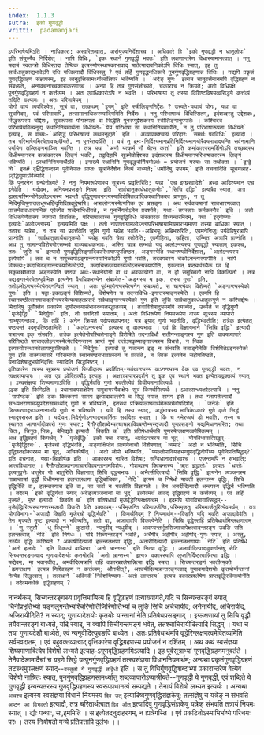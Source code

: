 ```yaml
---
index:  1.1.3
sutra:  इको गुणवृद्धी
vritti:  padamanjari
---
```


	ऽपरिभाषेयमिऽति । नाधिकारः; अस्वरितत्वात्, असंयुज्यनिर्देशाच्च । अधिकारे हि `इको गुणवृद्धी न धातुलोपः` इति संयुज्यैव निर्दिशेत् । नापि विधिः, `इकः स्थाने गुणवृद्धी भवतः` इति लक्षणान्तरेण विधास्यामानत्वात् । ननु यदायं स्वतन्त्रो विधिस्तदा तेष्विक इत्यस्योपस्थापकाभावाद् यातेत्यादावनिकोऽपि विधिः स्यात्, इह तु सार्वधातुकाद्यभावेऽपि दधि मध्वित्यादौ विधिरस्तु ? एवं तर्हि गुणवृद्ध्यधिकारे पुनर्गुणवृद्धिग्रहणान्न विधिः । यद्यपि प्रकृतं गुणवृद्धिग्रहणं संज्ञापरम्, इह त्वनुवृत्तिसामर्थ्यात्संज्ञिपरं भविष्यति । `अदेङ् गुणः` इत्यत्र चानुवर्त्तमानमपि वृद्धिग्रहणं न संबध्यते, अन्यवचनाच्चकाराकरणाच्च । अन्या हि तत्र गुणसंज्ञोच्यते, चकारश्च न क्रियते; अतो विधिपक्षे पुनर्गुणवृद्धिग्रहणं न कर्त्तव्यम् । अत एवाधिकारोऽपि न भवति । परिभाषायां तु तस्यां विशिष्टविषयत्वसिद्धये कर्त्तव्यं तदिति वक्ष्यामः । अतः परिभाषेयम् ।
	योगो वायं व्यपदिश्येत, सूत्रं वा, तत्कथम् `इयम्` इति स्त्रीलिङ्गनिर्द्देशः ? उच्यते-यथायं योगः, यथा वा सूत्रमिदम्, एवं परिभाषापि, तत्सामानाधिकरण्यादियमिति निर्देशः । ननु परिभाषात्वं विधित्सितम्, इदंशब्दस्तु उद्देशकः, सिद्धरूपस्य चोद्देशः, सूत्ररूपता योगरूपता वा सिद्धेति पुनरप्युद्देशकस्य स्त्रीलिङ्गानुपपतिः । कश्चिदत्र परिभाषेयमित्यनूद्य स्थानिनियमार्थता विधीयते-`येयं परिभाषा सा स्थानिनियमार्थेति, न तु परिभाषारूपता विधीयते` इत्याह, स वाच्यः-`असिद्धं परिभाषात्वं कथमनूद्यते` इति । अव्यापकश्चायं परिहारः `समर्थः पदविधिः` इत्यादौ । तत्र परिभाषेयमित्येतावच्छÜयते, न पुनरेतदर्थेति । वयं तु ब्रूमः-निर्दिश्यमानप्रतिनिर्दिश्यमानयोरैक्यमापादयन्ति सर्वनामानि पर्यायेण तल्लिङ्गभाञ्जि भवन्ति । तत्र यथा `अणौ यत्कर्म णौ चेत्स कर्त्ता` इति कर्माकारपरामर्शिनोऽपि तच्छब्दस्य विधीयमानस्य कर्त्राकारस्य लिङ्गं भवति, तद्वदिहापि सूत्रमेवोद्दिश्यत इदंशब्दस्य विधीयमानपरिभाषाकारस्य लिङ्गं भविष्यति । ऽस्थानिनियमार्थेऽति । इगाख्ये स्थानिनि गुणवृद्ध्योर्नियमोऽर्थः = प्रयोजनं यस्याः सा तथोक्ता । `द्वन्द्वे घि` इत# वृÊद्धिशब्दस्य पूर्वनिपातः प्राप्तः सूत्रनिर्देशेन नित्यं बाध्यते;`धर्मादिषु उभयम्` इति वचनादिति सूचयन्नाह-ऽवृद्धिगुणाऽवित्यादि ।
	किं पुनरनेन ग्रन्थेनोच्यते ? ननु नियमरूपेणास्य सूत्रस्य प्रवृत्तिरिति; यथा `एच इग्घ्रस्वादेशे` ह्रस्व आदिश्यमान एच इगेवेति । यद्येवम्, अनियमप्रसङ्गे नियम  इति `सार्वधातुकार्धधातुकयोः`,`सिचि वृद्धिः` इत्यत्रैव स्यात्, अत्र ह्यसत्यस्मिन्योगेऽलोऽन्त्यस्य भवन्तौ वृद्धिगुणावनन्त्यस्याविशेषितत्वादिकश्चानिकश्व प्राप्नुतः, न तु मिदिमृजिपुगन्तलधूपधर्छिदृशिक्षिप्रक्षुद्रेष्वपि। अत्रालोन्त्यस्येत्यनिक एव प्रसङ्गः । अथ सर्ववाक्यानां सावधारणत्वात् प्राप्तमेवावधारणमिक एवेत्येव शब्देनाभिधीयते, न पुनर्नियमोऽनेन प्रदर्श्यते; यथा-`तपस्तपः कर्मकस्यैव` इति । अतो विधिरूपेणैवास्य व्यापारो विवक्षितः, परिभाषात्वाच्च गुणवृद्धिविधेः संस्कारकं विध्यन्तरमिदम्, यथा `इद्गोण्याः` इत्यादेः`अलोऽन्त्यस्य` इत्ययमिति पक्षः । ततो नाप्राप्तायामलोऽन्त्यपरिभाषायामियमारभ्यमाणा तस्या बाधिका स्यात् । ततश्च यत्रैषा, न तत्र सा प्रवर्त्तेतेति जुसि गुणो यथेह भवति--अबिभयुः अबिभरुरिति, एवमनेनिजुः पर्यवेविषुरत्रापि प्राप्नोति । `सार्वधातुकार्धधातुकयोः` यथेह भवति चेता स्तोतेति; एवमीहिता, ऊहिता, उम्भिता अत्रापि प्राप्नोति ।
	अथ तु सामान्यविशेषयोरसम्भवे बाध्यबाधकभावः; अस्ति चात्र सम्भवो यद् अलोऽन्त्यस्य गुणवृद्धी स्याताम् इकश्च, ततः `जुसि च` इत्यादौ गुणवृद्धिलिङ्गादिक्परिभाषाप्युपतिष्ठत, अङ्गस्येति स्थानषष्ठीनिर्देशात्, `अलोऽन्त्यस्य` इत्येषापि । तत्र च न समुच्चयोऽङ्गान्त्यस्यानिकोऽपि गुणो भवति, तदवयवस्य चेकोऽनन्त्यस्यापीति । नापि विकल्पः;कदाचिदङ्गान्त्यस्यानिकोऽपि, कदाचित्तदवयवस्येकोऽनन्त्यस्यापीति, एकत्वात् षष्ठ्यर्थस्यैक एव हि सकृच्छØताया अङ्गस्येति षष्ठ्या अर्थः-स्थानेयोगो वा थ अवयवयोगो वा, न द्वौ समुच्चितौ नापि विकल्पितौ । तत्र यद्यङ्गस्येत्येतत्पूर्वमिक इत्यनेन वैयधिकरण्येन संबध्येत-`अङ्गस्य य इक्, तस्य गुणः` इति, ततोऽलोऽन्त्यस्येत्येतदनन्वितं स्यात् । अतः पूर्वमलोन्त्यस्येत्यनेन संबध्यते, स चान्त्येका विशेष्यते `अङ्गान्त्यस्येको गुणः` इति । यद्वा-इकाऽङ्गं विशिष्यते, विशेषणेन च तदन्तविधिः-इगन्तस्याङ्गस्येति । एवमपि हि स्थानषष्ठीत्वानपायादलोन्त्यस्येत्यव्याहतप्रसरं सर्वथाङ्गान्त्यस्येको गुण इति जुसि सार्वधातुकार्धधातुकगुणे न कश्चिद्दोषः । मिदादिषु पूर्वोक्तेन प्रकारेण द्वयोरन्वयासंभावदन्यतरद्धातव्यम् । तत्राविशेषादुभयमपि त्यज्येत, उच्येते च वृद्धिगुणौ `मृजेर्वृद्धिः` `मिदेर्गुणः` इति, तौ सर्वादेशौ स्याताम् । अतो विधिरूपेण नियमरूपेण वास्य सूत्रस्य व्यापारो नाभ्युपगन्तव्यः, किं तर्हि ? अनेन क्रियते पदोपस्थापनम्; यत्र ब्रूयाद् गुणो भवतीति, वृद्धिर्भवतीति; तत्रेक इत्येतत् षष्ठ्यन्तं पदमुपतिष्ठतामिति । `अलोऽन्त्यस्य` इत्यस्य तु वाक्यभावः । एवं हि विज्ञायमाने `सिचि वृद्धिः` इत्यादौ यत्रान्त्य इक् संभवति, तत्रेक इत्येतेनोपस्थितेनाङ्गे विशेषिते तदन्तविधौ सतीगन्ताङ्गस्य गुण इति वाक्यव्यापारे परिनिष्ठते पश्चादलोऽन्त्यस्येत्येतदिगन्तस्य प्राप्तं गुणं ततोऽपकृष्याङ्गान्त्यस्य विधत्ते, न त्विक इत्यस्योपस्थानवेलायामुपतिष्ठते । `मिदेर्गुणः` इत्यादौ तु यत्रान्त्य इङ् न संभवति तत्राङ्गेनेकि विशेषितेऽङ्गस्येको गुण इति वाक्यव्यापारे परिसमाप्ते स्थानषष्ठ्यभावात्स्वयं न प्रवर्तते, न त्विक इत्यनेन सहोपतिष्ठते, येनाविशेषादुभयोर्निवृत्तिः स्यादिति सिद्धमिष्टम् ।
	वृत्तिकारेण त्वस्य सूत्रस्य प्रयोजनं पिण्डीकृत्य प्रदर्शितम्-सर्वथान्त्यस्य वाऽनन्त्यस्य वेक एव गुणवृद्धी भवतः, न त्वक्षरव्यापारः । अत एव ऽवेदितव्यौऽ इत्याह । अक्षरव्यापारप्रदर्शने तु इक एव स्थाने भवत इत्येतावद्वक्तव्यं स्यात् । ऽस्वसंज्ञया शिष्यमाणाऽविति । वृद्धिर्भवति गुणो भवतीत्येवं विधीयमानावित्यर्थः ।
	ऽइक इति किमिऽति । प्रधानावयवाक्षेपेण समुदायस्यैवाक्षेपः-सूत्रं किमर्थमित्यर्थः । ऽआत्सन्ध्यक्षरेऽत्यादि । ननु `गापोष्टक्` इति टकः कित्करणं सामग इत्यादावाल्लोपे च सिद्धं स्यात् सामग इति । तथा ग्लायतीत्यादौ सन्ध्यक्षराणामप्युपदेशसामर्थ्याद् गुणो न भविष्यति, इतरथा प्रक्रियालाघवार्थमेकारमेवोपदिशेत् । `जनेर्डः` इति डित्करणाद्व्यञ्जनानामपि गुणो न भविष्यति । यदि हि तस्य स्याद्, अर्द्धमात्रस्य मात्रिकेऽकारे गुणे कृते सिद्धं स्यादुपसरज इति । यद्येवम्,मिदेर्गुणोऽन्त्याद्व्यावर्तितः सर्वादेशः स्यात् । किं च गमेरप्ययं डो भवति, तस्य च स्थानत आन्तर्यादोकारो गुणः स्यात्; रैनौग्लौशब्देभ्यश्चाचाराक्विबन्तेभ्यस्तृजादौ गुणप्रसङ्गो यद्यभिधानमस्ति; तथा चितः, चिनुतः,भिन्नः, बेभिद्यते इत्यादौ `क्ङिति च` इति प्रतिषेधार्थमपि गुणस्येग्लक्षणत्वमेषितव्यम् ।
	अथ वृद्धिग्रहणं किमर्थम् ? `मृजेर्वृद्धिः` इको यथा स्यात्, अलोऽन्त्यस्य मा भूत् । योगविभागात्सिद्धम्--`मृजेर्वृद्धिरचः`, मृजेरचो वृद्धिर्भवति, अङ्गाक्षिप्तेन प्रत्ययेनाचो विशेषणात् `न्यमार्ट` अटो न भविष्यति, सिचि वृद्धिस्तर्ह्यकारस्य मा भूत्, अचिकीर्षीत् । अतो लोपो भविष्यति, `ण्यल्लोपावियङ्यण्गुणवृद्धिदीर्घेभ्यः पूर्वविप्रतिषिद्धम्?` इति वचनात्, यथा-चिकीर्षक इति । आकारस्य नास्ति विशेषः; सग्विधानादसंभवश्च । एजन्तमपि न संभवति; आत्वविधानात् । रैनौग्लोशब्दानामाचारक्विबन्तानामविशेषः, गोशब्दस्य क्विबन्तस्य `ॠत इद्धातोः` इत्यतः `धातोः` इत्यनुवृत्तेः धातुरेव यो धातुरिति विज्ञानात् सिचि वृद्ध्यभावः । अभैत्सीदित्यादौ `सिचि वृद्धिः` इत्यनेन व्यञ्जनस्य नाप्राप्तायां वृद्धौ विधीयमाना हलन्तलक्षणा वृद्धिर्बाधिका, `नेटि` इत्ययं च निषेधो यावती हलन्तस्य वृद्धिः, सिचि वृद्धिरिति वा, हलन्तस्याच इति वा, सा सर्वा न भवतीति विज्ञायते । तेन अनर्दीदित्यादौ अन्त्यस्य वृद्धिर्न भविष्यति । तदेवम् `इको वृद्धिर्यथा स्याद् अदेङ्व्यञ्जनानां मा भूद्` इत्येवमर्थं तावद् वृद्धिग्रहणं न कर्त्तव्यम् । एवं तर्हि मृज्यते, मृष्ट इत्यादौ `क्ङिति च` इति प्रतिषेधार्थं मृजेर्वृद्धेरिग्लक्षणत्वम् । इदमपि योगविभागात्सिद्धम्--मृजेर्वृद्धिरित्यस्यानन्तरमजादौ क्ङिति वेति वक्तव्यम्--परिमृजन्ति परिमार्ज्जन्ति,परिममृजतुः परिममार्जतुरित्येवमर्थम् । तत्र योगविभागः-`अजादौ क्ङिति मृजेरचो वृद्धिर्भवति` । किमर्थमिदम् ? नियमार्थम्--क्ङिति यदि भवति अजादावेवेति । तेन मृज्यते मृष्ट इत्यादौ न भविष्यति, ततो वा, अजादावपि विकल्पेनेति । सिचि वृद्धेस्तर्हि प्रतिषेधार्थमिग्लक्षणत्वम् । `णु स्तुतौ` `धू विधूनने` कुटादी, न्यनुवीद् न्यधुवीद् । अत्राप्यन्तर्भूतसिज्मात्रापेक्षत्वादन्तरङ्ग उवङि सति हलन्तत्वात् `नेटि` इति निषेधः । यदि सिच्यन्तरङ्गं भवति, अचैषीद् अहौषीद् अहौषीद्-गुणः स्यात् । अस्तु, तस्यैव वृद्धिः करिष्यते ? अकार्षीदित्यादौ हलन्तलक्षणा वृद्धिः, अतारीदित्यादौ हलन्तलक्षणायाः `नेटि` इति प्रतिषेधे `अतो हलादेः ` इति विकल्पं बाधित्वा `अतो ल्रान्तस्य` इति नित्या वृद्धिः । अलावीदित्यादावुवर्णान्तेषु सेटि सिच्यन्तरङ्गत्वाद् गुणावादेशयोः कृतयोरपि `अतो ल्रान्तस्य` इत्यत्र वकारस्यापि लुप्तनिर्दिष्टत्वान्नित्या वृद्धिः । यद्येवम्, मा भवानवीत्, अमवीदित्यत्रापि तर्हि वकारप्रश्लेषान्नित्या वृद्धिः स्यात् । सिच्यन्तरङ्गं भवतीत्युक्ते `ह्म्यन्तक्षण` इत्यत्र णिश्विग्रहणं न कर्त्तव्यम्; औनयीत्?, अश्वयीदित्यत्रान्तरङ्गत्वाद् गुणावयादेशयोः कृतयोर्यान्तानां नेत्येव सिद्धत्वात् । तत्स्थाने `अविमवी`निवेशयिष्यामः-`अतो ल्रान्तस्य` इत्यत्र वकारप्रश्लेषेण प्राप्तवृद्धिरविमव्योर्नेति । तदेवमनर्थकं वृद्धिग्रहणम् ? 
   नानर्थकम्, सिच्यन्तरङ्गस्य प्रवृत्तिमाश्रित्य हि वृद्धिग्रहणं प्रत्याख्यायते,यदि च सिच्यन्तरङ्गं स्यात् चिनीप्रभृतिभ्यो यङ्गलुगन्तेभ्यश्चिरिणोतिजिरिणोतिभ्यां च लुङि सिचि अचेचायीद्; अनेनायीद्, अचिरायीद्, अजिरायीदिति? न स्याद्; गुणायादेशयोः कृतयोः यान्तानां नेति प्रतिषेधप्रसङ्गाद् । इग्लक्षणायां तु सिचि वृद्धौ तयैवान्तरङ्गं बाध्यते, यदि स्याद्, न क्वापि सिचीगन्तमङ्गं भवेत्, ततश्चाचिरायीदित्यादि सिद्धम् । यथा च तया गुणायदेशौ बाध्येते, एवं न्यनुवीदित्युवङपि बाध्येत । अतः प्रतिषेधार्थमपि वृद्धेरिग्लक्षणत्वमेषितव्यमिति सर्वमवदातम् । एवं बहुवक्तव्यत्वाद् वृत्तिकारेण वृद्धिग्रहणस्य प्रयोजनं न दर्शितम् ।
	अथ कथं स्वसंज्ञया शिष्यमाणावित्येष विशेषो लभ्यते इत्याह-ऽगुणवृद्धिग्रहणमिऽत्यादि । इह पूर्वसूत्राभ्यां गुणवृद्धिग्रहणमनुवर्तते । तेनैवादेङामादैचां च ग्रहणे सिद्धे यत्पुनर्गुणवृद्धिग्रहणं तत्स्वसंज्ञया विधाननियमार्थम्; अन्यथा प्रकृतंगुणवृद्धिग्रहणं तटस्थमुपलक्षणं स्याद्--`वस्तुतो ये गुणवृद्धी तद्विधौ` इति । स तु विधिर्गुणवृद्धिशब्दाभ्यां प्रकारान्तरेण वेत्येव विशेषो नाश्रितः स्यात्, पुनर्गुणवृद्धिग्रहणसामर्थ्यात्तु शब्दव्यापारोऽप्याश्रीयते--गुणवृद्धी ये गुणवृद्धी, एवं शब्दिते ये गुणवृद्धी इत्यन्यतरस्य गुणवृद्धिग्रहणस्य स्वरूपप्रधानत्वं सम्पद्यते । तेनायं विशेषो लभ्यत इत्यर्थः । अन्यथा `अचश्च` इत्यस्य स्वसंज्ञया विधाने नियमस्य `दिव उत्` इत्यादिष्वगुणवृद्धिसंज्ञकेषु; तत्संज्ञेषु च यत्रेङ् न संभवति `अष्टन आ विभक्तौ` इत्यादौ, तत्र चरितार्थत्वात् `दिव औत्` इत्यादिषु गुणवृद्धिसंज्ञकेषु यत्रेक् संभवति तत्रायं नियमः स्यात् । द्यौः पन्थाः, सः,इममिति । स इत्येतदनुदाहरणम्, न ह्यत्रेगस्ति ।
		एवं प्रकटितोऽस्माभिर्भाष्ये परिचयः परः ।
		तस्य निःशेषतो मन्ये प्रतिपत्तापि दुर्लभः ।।
